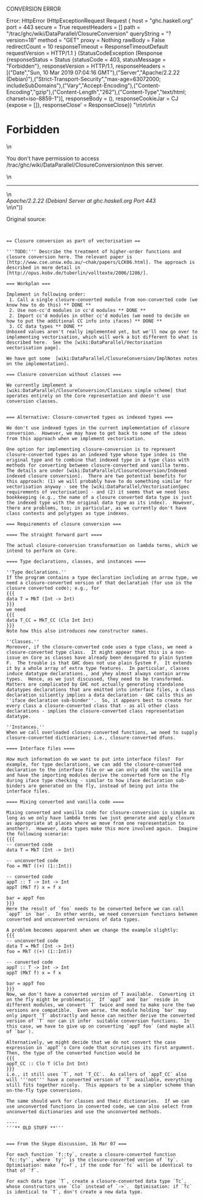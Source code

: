 CONVERSION ERROR

Error: HttpError (HttpExceptionRequest Request {
  host                 = "ghc.haskell.org"
  port                 = 443
  secure               = True
  requestHeaders       = []
  path                 = "/trac/ghc/wiki/DataParallel/ClosureConversion"
  queryString          = "?version=18"
  method               = "GET"
  proxy                = Nothing
  rawBody              = False
  redirectCount        = 10
  responseTimeout      = ResponseTimeoutDefault
  requestVersion       = HTTP/1.1
}
 (StatusCodeException (Response {responseStatus = Status {statusCode = 403, statusMessage = "Forbidden"}, responseVersion = HTTP/1.1, responseHeaders = [("Date","Sun, 10 Mar 2019 07:04:16 GMT"),("Server","Apache/2.2.22 (Debian)"),("Strict-Transport-Security","max-age=63072000; includeSubDomains"),("Vary","Accept-Encoding"),("Content-Encoding","gzip"),("Content-Length","262"),("Content-Type","text/html; charset=iso-8859-1")], responseBody = (), responseCookieJar = CJ {expose = []}, responseClose' = ResponseClose}) "<!DOCTYPE HTML PUBLIC \"-//IETF//DTD HTML 2.0//EN\">\n<html><head>\n<title>403 Forbidden</title>\n</head><body>\n<h1>Forbidden</h1>\n<p>You don't have permission to access /trac/ghc/wiki/DataParallel/ClosureConversion\non this server.</p>\n<hr>\n<address>Apache/2.2.22 (Debian) Server at ghc.haskell.org Port 443</address>\n</body></html>\n"))

Original source:

```trac


== Closure conversion as part of vectorisation ==

'''TODO:''' Describe the treatment of higher-order functions and closure conversion here. The relevant paper is [http://www.cse.unsw.edu.au/~chak/papers/LCK06.html]. The approach is described in more detail in [http://opus.kobv.de/tuberlin/volltexte/2006/1286/].

=== Workplan ===

Implement in following order:
 1. Call a single closure-converted module from non-converted code (we know how to do this) ** DONE **
 2. Use non-cc'd modules in cc'd modules ** DONE **
 2. Import cc'd modules in other cc'd modules (we need to decide on how to put the additional CC info into ifaces) ** DONE **
 3. CC data types ** DONE **
Unboxed values aren't really implemented yet, but we'll now go over to implementing vectorisation, which will work a bit different to what is described here.  See the [wiki:DataParallel/Vectorisation vectorisation page].

We have got some  [wiki:DataParallel/ClosureConversion/ImplNotes notes on the implementation].

=== Closure conversion without classes ===

We currently implement a [wiki:DataParallel/ClosureConversion/ClassLess simple scheme] that operates entirely on the Core representation and doesn't use conversion classes. 


=== Alternative: Closure-converted types as indexed types ===

We don't use indexed types in the current implementation of closure conversion.  However, we may have to get back to some of the ideas from this approach when we implement vectorisation.

One option for implementing closure-conversion is to represent closure-converted types as an indexed type whose type index is the original type and to combine that indexed type in a type class with methods for converting between closure-converted and vanilla terms.  The details are under [wiki:DataParallel/ClosureConversion/Indexed indexed closure conversion].  There are two potential benefits for this approach: (1) we will probably have to do something similar for vectorisation anyway - see the [wiki:DataParallel/VectorisationSpec requirements of vectorisation] - and (2) it seems that we need less bookkeeping (e.g., the name of a closure converted data type is just the indexed type with the original data type as its index).  However, there are problems, too; in particular, as we currently don't have class contexts and polytypes as type indexes.

=== Requirements of closure conversion ===

==== The straight forward part ====

The actual closure-conversion transformation on lambda terms, which we intend to perform on Core.

==== Type declarations, classes, and instances ====

''Type declarations.''
If the program contains a type declaration including an arrow type, we need a closure-converted version of that declaration (for use in the closure converted code); e.g., for
{{{
data T = MkT (Int -> Int)
}}}
we need
{{{
data T_CC = MkT_CC (Clo Int Int)
}}}
Note how this also introduces new constructor names.

''Classes.''
Moreover, if the closure-converted code uses a type class, we need a closure-converted type class.  It might appear that this is a non-issue on Core as classes have already been desugared to plain System F.  The trouble is that GHC does not use plain System F.  It extends it by a whole array of extra type features.  In particular, classes induce datatype declarations., and yhey almost always contain arrow types.  Hence, as we just discussed, they need to be transformed.  Matters are complicated by GHC not actually generating standalone datatypes declarations that are emitted into interface files, a class declaration siliently implies a data declaration - GHC calls this an ''iface declaration sub-binder''.  So, it appears best to create for every class a closure-converted class that - as all other class declarations - implies the closure-converted class representation datatype.

''Instances.''
When we call overloaded closure-converted functions, we need to supply closure-converted dictionaries; i.e., closure-converted dfuns.  

==== Interface files ====

How much information do we want to put into interface files?  For example, for type declarations, we can add the closure-converted declaration to the interface file or we can only add the vanilla one and have the importing modules derive the converted form on the fly during iface type checking - similar to how iface declaration sub-binders are generated on the fly, instead of being put into the interface files.

==== Mixing converted and vanilla code ====

Mixing converted and vanilla code for closure-conversion is simple as long as we only have lambda terms (we just generate and apply closure as appropriate at places where we move from one representation to another).  However, data types make this more involved again.  Imagine the following scenario:
{{{
-- converted code
data T = MkT (Int -> Int)

-- unconverted code
foo = MkT ((+) (1::Int))

-- converted code
appT :: T -> Int -> Int
appT (MkT f) x = f x

bar = appT foo
}}}
Here the result of `foo` needs to be converted before we can call `appT` in `bar`.  In other words, we need conversion functions between converted and unconverted versions of data types.

A problem becomes apparent when we change the example slightly:
{{{
-- unconverted code
data T = MkT (Int -> Int)
foo = MkT ((+) (1::Int))

-- converted code
appT :: T -> Int -> Int
appT (MkT f) x = f x

bar = appT foo
}}}
Now, we don't have a converted version of T available.  Converting it on the fly might be problematic.  If `appT` and `bar` reside in different modules, we convert `T` twice and need to make sure the two versions are compatible.  Even worse, the module holding `bar` may only import `T` abstractly and hence can neither derive the converted version of `T` nor can it infer  suitable conversion functions.  In this case, we have to give up on converting `appT foo` (and maybe all of `bar`).

Alternatively, we might decide that we do not convert the case expression in `appT`'s Core code that scrutinises its first argument.  Then, the type of the converted function would be
{{{
appT_CC :: Clo T (Clo Int Int)
}}}
i.e., it still uses `T`, not `T_CC`.  As callers of `appT_CC` also will '''not''' have a converted version of `T` available, everything still fits together nicely.  This appears to be a simpler scheme than on-the-fly type conversions.

The same should work for classes and their dictionaries.  If we can use unconverted functions in converted code, we can also select from unconverted dictionaries and use the unconverted methods.

----
'''** OLD STUFF **'''


=== From the Skype discussion, 16 Mar 07 ===

For each function `f::ty`, create a closure-converted function `fc::ty'`, where `ty'` is the closure-converted verion of `ty`.
Optimisation: make `fc=f`, if the code for `fc` will be identical to that of `f`.  

For each data type `T`, create a closure-converted data type `Tc`, whose constructors use `Clo` instead of `->`.  Optimisation: if `Tc` is identical to `T`, don't create a new data type.
```

